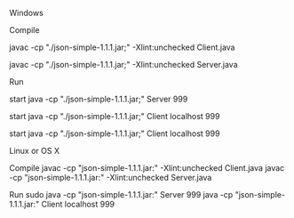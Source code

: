 Windows

Compile

javac -cp "./json-simple-1.1.1.jar;" -Xlint:unchecked Client.java

javac -cp "./json-simple-1.1.1.jar;" -Xlint:unchecked Server.java


Run

start java -cp "./json-simple-1.1.1.jar;" Server 999

start java -cp "./json-simple-1.1.1.jar;" Client localhost 999

start java -cp "./json-simple-1.1.1.jar;" Client localhost 999


Linux or OS X

Compile
javac -cp "json-simple-1.1.1.jar:" -Xlint:unchecked Client.java
javac -cp "json-simple-1.1.1.jar:" -Xlint:unchecked Server.java

Run
sudo java -cp "json-simple-1.1.1.jar:" Server 999
java -cp "json-simple-1.1.1.jar:" Client localhost 999

